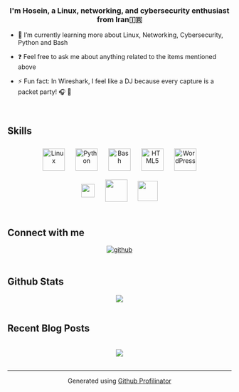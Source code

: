 ### <div align="center">I'm Hosein, a Linux, networking, and cybersecurity enthusiast from Iran🇮🇷</div>  
  

- 🌱 I’m currently learning more about Linux, Networking, Cybersecurity, Python and Bash  
  

- ❓ Feel free to ask me about anything related to the items mentioned above  
  

- ⚡ Fun fact: In Wireshark, I feel like a DJ because every capture is a packet party! 🎧 🦈  
  

<br/>  


## Skills  
<div align="center">  
<a href="https://www.linux.org/" target="_blank"><img style="margin: 10px" src="https://profilinator.rishav.dev/skills-assets/linux-original.svg" alt="Linux" height="50" /></a>  
<a href="https://www.python.org/" target="_blank"><img style="margin: 10px" src="https://profilinator.rishav.dev/skills-assets/python-original.svg" alt="Python" height="50" /></a>  
<a href="https://www.gnu.org/software/bash/" target="_blank"><img style="margin: 10px" src="https://profilinator.rishav.dev/skills-assets/gnu_bash-icon.svg" alt="Bash" height="50" /></a>  
<a href="https://en.wikipedia.org/wiki/HTML5" target="_blank"><img style="margin: 10px" src="https://profilinator.rishav.dev/skills-assets/html5-original-wordmark.svg" alt="HTML5" height="50" /></a>  
<a href="https://wordpress.com/" target="_blank"><img style="margin: 10px" src="https://profilinator.rishav.dev/skills-assets/wordpress.png" alt="WordPress" height="50" /></a>  
<br>
<img src="https://www.wireshark.org/assets/img/wireshark-logo.png" align="center" height="30" style="margin: 10px;" />
<img src="https://nmap.org/images/nmap-logo-256x256.png" align="center" height="50" style="margin: 10px;" />
<img src="https://seeklogo.com/images/V/varnish-logo-8130719E45-seeklogo.com.png" align="center" height="45" style="margin: 10px;" />  
</div>

<br/>  


## Connect with me  
<div align="center">
<a href="https://github.com/cyberllloner" target="_blank">
<img src=https://img.shields.io/badge/github-%2324292e.svg?&style=for-the-badge&logo=github&logoColor=white alt=github style="margin-bottom: 5px;" />
</a>  
</div>  
  

<br/>  


## Github Stats  
<div align="center"><img src="https://github-readme-stats.vercel.app/api?username=cyberllloner&show_icons=true&count_private=true&hide_border=true" align="center" /></div>  

<br/>  


## Recent Blog Posts  
<!-- BLOG-POST-LIST:START -->  

<!-- BLOG-POST-LIST:END -->  

<br/>  

<div align="center">
<img src="https://komarev.com/ghpvc/?username=cyberllloner&&style=flat-square" align="center" />
</div>  

<br />

----
<div align="center">Generated using <a href="https://profilinator.rishav.dev/" target="_blank">Github Profilinator</a></div>
